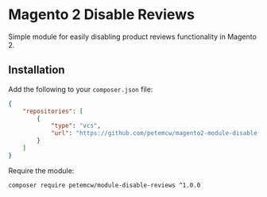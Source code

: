 # Magento 2 Disable Reviews

Simple module for easily disabling product reviews functionality in Magento 2.

## Installation

Add the following to your `composer.json` file:

```json
{
    "repositories": [
        {
            "type": "vcs",
            "url": "https://github.com/petemcw/magento2-module-disable-reviews"
        }
    ]
}
```

Require the module:

```bash
composer require petemcw/module-disable-reviews ^1.0.0
```

